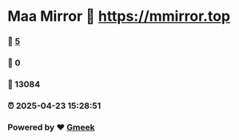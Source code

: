 # Maa Mirror :link: https://mmirror.top 
### :page_facing_up: [5](https://mmirror.top/tag.html) 
### :speech_balloon: 0 
### :hibiscus: 13084 
### :alarm_clock: 2025-04-23 15:28:51 
### Powered by :heart: [Gmeek](https://github.com/Meekdai/Gmeek)
